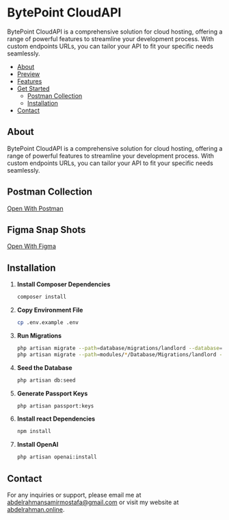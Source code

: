 # BytePoint CloudAPI

BytePoint CloudAPI is a comprehensive solution for cloud hosting, offering a range of powerful features to streamline your development process. With custom endpoints URLs, you can tailor your API to fit your specific needs seamlessly.

-   [About](#about)
-   [Preview](#preview)
-   [Features](#features)
-   [Get Started](#get-started)
    -   [Postman Collection](#postman-collection)
    -   [Installation](#installation)
-   [Contact](#contact)

## About

BytePoint CloudAPI is a comprehensive solution for cloud hosting, offering a range of powerful features to streamline your development process. With custom endpoints URLs, you can tailor your API to fit your specific needs seamlessly.

## Postman Collection

[Open With Postman](https://www.postman.com/petitfour/workspace/bytepoint)


## Figma Snap Shots

[Open With Figma](https://www.figma.com/design/8A4uOB1LCVCABODcEsNk1f/BytePoint)


## Installation

1. **Install Composer Dependencies**

    ```sh
    composer install
    ```

2. **Copy Environment File**

    ```sh
    cp .env.example .env
    ```

3. **Run Migrations**

    ```sh
    php artisan migrate --path=database/migrations/landlord --database=landlord
    php artisan migrate --path=modules/*/Database/Migrations/landlord --database=landlord
    ```

4. **Seed the Database**

    ```sh
    php artisan db:seed
    ```

5. **Generate Passport Keys**

    ```sh
    php artisan passport:keys
    ```

6. **Install react Dependencies**

    ```sh
    npm install
    ```

7. **Install OpenAI**

    ```sh
    php artisan openai:install
    ```

## Contact

For any inquiries or support, please email me at [abdelrahmansamirmostafa@gmail.com](mailto:abdelrahmansamirmostafa@gmail.com) or visit my website at [abdelrahman.online](https://www.abdelrahman.online/).

